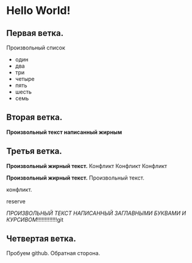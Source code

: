 # Hello World!

## Первая ветка.
Произвольный список
* один
* два
* три
* четыре
* пять
* шесть
* семь

## Вторая ветка.

**Произвольный текст написанный жирным**

## Третья ветка.
**Произвольный жирный текст.**
Конфликт
Конфликт
Конфликт

**Произвольный жирный текст.** 
Произвольный текст. 


конфликт.

reserve


*ПРОИЗВОЛЬНЫЙ ТЕКСТ НАПИСАННЫЙ ЗАГЛАВНЫМИ БУКВАМИ И КУРСИВОМ*!!!!!!!!!!!!!git

## Четвертая ветка.
Пробуем github.
Обратная сторона.
